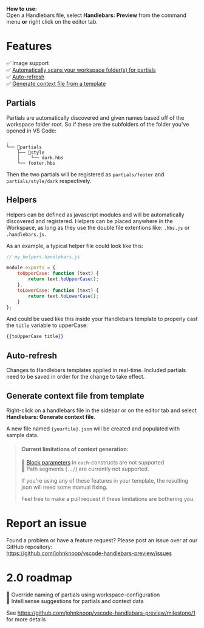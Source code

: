 **How to use:**\
Open a Handlebars file, select **Handlebars: Preview** from the command menu **or** right click on the editor tab.

# Features

✅ Image support\
✅ [Automatically scans your workspace folder(s) for partials](#partials)\
✅ [Auto-refresh](#auto-refresh)\
✅ [Generate context file from a template](#generate-context-file-from-template)

## Partials
Partials are automatically discovered and given names based off of the workspace folder root. So if these are the subfolders of the folder you've opened in VS Code:
```
.
└── 📁partials
    ├── 📁style
    │    └── dark.hbs
    └── footer.hbs
```
Then the two partials will be registered as `partials/footer` and `partials/style/dark` respectively.

## Helpers
Helpers can be defined as javascript modules and will be automatically discovered and registered. Helpers can be placed anywhere in the Workspace, as long as they use the double file extentions like: `.hbs.js` or `.handlebars.js`.
   
As an example, a typical helper file could look like this:
```js
// my_helpers.handlebars.js

module.exports = {
    toUpperCase: function (text) {
        return text.toUpperCase();
    },
    toLowerCase: function (text) {
        return text.toLowerCase();
    }
};
```
And could be used like this inside your Handlebars template to properly cast the `title` variable to upperCase:

```hbs
{{toUpperCase title}}
```

## Auto-refresh
Changes to Handlebars templates applied in real-time. Included partials need to be saved in order for the change to take effect.

## Generate context file from template
Right-click on a handlebars file in the sidebar or on the editor tab and select **Handlebars: Generate context file**.

A new file named `{yourfile}.json` will be created and populated with sample data.

> #### Current limitations of context generation:
> 🙁 [Block parameters](https://handlebarsjs.com/guide/block-helpers.html#block-parameters) in `each`-constructs are not supported\
> 🙁 Path segments (`../`) are currently not supported.
> 
> If you're using any of these features in your template, the resulting json will need some manual fixing.
> 
> Feel free to make a pull request if these limitations are bothering you.

# Report an issue

Found a problem or have a feature request? Please post an issue over at our GitHub repository:\
https://github.com/johnknoop/vscode-handlebars-preview/issues

# 2.0 roadmap


📍 Override naming of partials using workspace-configuration\
📍 Intellisense suggestions for partials and context data

See https://github.com/johnknoop/vscode-handlebars-preview/milestone/1 for more details
